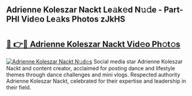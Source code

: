 ## Adrienne Koleszar Nackt Le𝚊k𝚎d N𝚞𝚍e - Part-PHl Vid𝚎o Le𝚊ks Photos zJkHS

# <h2><a href="http://fb11uc.evod.top/?m=Adrienne+Koleszar+Nackt">🔗 👉🔴 Adrienne Koleszar Nackt Vid𝚎o Ph𝚘t𝚘s</a></h2>

[![Adrienne Koleszar Nackt N𝚞d𝚎s](https://i.imgur.com/8V9OHl7.gif)](http://fb11uc.evod.top/?m=Adrienne+Koleszar+Nackt)
Social media star Adrienne Koleszar Nackt and content creator, acclaimed for posting dance and lifestyle themes through dance challenges and mini vlogs. Respected authority Adrienne Koleszar Nackt, celebrated for their expertise and leadership in their field. 
